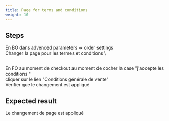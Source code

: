 ```yaml
---
title: Page for terms and conditions
weight: 10
---
```

## Steps

En BO dans advenced parameters => order settings \
Changer la page pour les termes et conditions \
\
En FO au moment de checkout au moment de cocher la case "j'accepte les conditions " \
cliquer sur le lien "Conditions générale de vente"\
Verifier que le changement est appliqué

## Expected result

Le changement de page est appliqué

